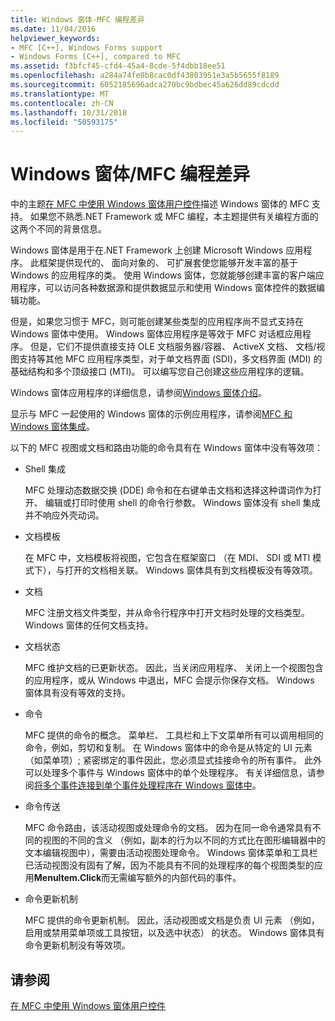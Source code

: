 ```yaml
---
title: Windows 窗体-MFC 编程差异
ms.date: 11/04/2016
helpviewer_keywords:
- MFC [C++], Windows Forms support
- Windows Forms [C++], compared to MFC
ms.assetid: f3bfcf45-cfd4-45a4-8cde-5f4dbb18ee51
ms.openlocfilehash: a284a74fe0b8cac0df43803951e3a5b5655f8189
ms.sourcegitcommit: 6052185696adca270bc9bdbec45a626dd89cdcdd
ms.translationtype: MT
ms.contentlocale: zh-CN
ms.lasthandoff: 10/31/2018
ms.locfileid: "50593175"
---
```

# <a name="windows-formsmfc-programming-differences"></a>Windows 窗体/MFC 编程差异

中的主题[在 MFC 中使用 Windows 窗体用户控件](../dotnet/using-a-windows-form-user-control-in-mfc.md)描述 Windows 窗体的 MFC 支持。 如果您不熟悉.NET Framework 或 MFC 编程，本主题提供有关编程方面的这两个不同的背景信息。

Windows 窗体是用于在.NET Framework 上创建 Microsoft Windows 应用程序。 此框架提供现代的、 面向对象的、 可扩展套使您能够开发丰富的基于 Windows 的应用程序的类。 使用 Windows 窗体，您就能够创建丰富的客户端应用程序，可以访问各种数据源和提供数据显示和使用 Windows 窗体控件的数据编辑功能。

但是，如果您习惯于 MFC，则可能创建某些类型的应用程序尚不显式支持在 Windows 窗体中使用。 Windows 窗体应用程序是等效于 MFC 对话框应用程序。 但是，它们不提供直接支持 OLE 文档服务器/容器、 ActiveX 文档、 文档/视图支持等其他 MFC 应用程序类型，对于单文档界面 (SDI)，多文档界面 (MDI) 的基础结构和多个顶级接口 (MTI)。 可以编写您自己创建这些应用程序的逻辑。

Windows 窗体应用程序的详细信息，请参阅[Windows 窗体介绍](/dotnet/framework/winforms/windows-forms-overview)。

显示与 MFC 一起使用的 Windows 窗体的示例应用程序，请参阅[MFC 和 Windows 窗体集成](http://www.microsoft.com/downloads/details.aspx?FamilyID=987021bc-e575-4fe3-baa9-15aa50b0f599&displaylang=en)。

以下的 MFC 视图或文档和路由功能的命令具有在 Windows 窗体中没有等效项：

- Shell 集成

   MFC 处理动态数据交换 (DDE) 命令和在右键单击文档和选择这种谓词作为打开、 编辑或打印时使用 shell 的命令行参数。 Windows 窗体没有 shell 集成并不响应外壳动词。

- 文档模板

   在 MFC 中，文档模板将视图，它包含在框架窗口 （在 MDI、 SDI 或 MTI 模式下），与打开的文档相关联。 Windows 窗体具有到文档模板没有等效项。

- 文档

   MFC 注册文档文件类型，并从命令行程序中打开文档时处理的文档类型。 Windows 窗体的任何文档支持。

- 文档状态

   MFC 维护文档的已更新状态。 因此，当关闭应用程序、 关闭上一个视图包含的应用程序，或从 Windows 中退出，MFC 会提示你保存文档。 Windows 窗体具有没有等效的支持。

- 命令

   MFC 提供的命令的概念。 菜单栏、 工具栏和上下文菜单所有可以调用相同的命令，例如，剪切和复制。 在 Windows 窗体中的命令是从特定的 UI 元素 （如菜单项）; 紧密绑定的事件因此，您必须显式挂接命令的所有事件。 此外可以处理多个事件与 Windows 窗体中的单个处理程序。 有关详细信息，请参阅[将多个事件连接到单个事件处理程序在 Windows 窗体中](/dotnet/framework/winforms/how-to-connect-multiple-events-to-a-single-event-handler-in-windows-forms)。

- 命令传送

   MFC 命令路由，该活动视图或处理命令的文档。 因为在同一命令通常具有不同的视图的不同的含义 （例如，副本的行为以不同的方式比在图形编辑器中的文本编辑视图中），需要由活动视图处理命令。 Windows 窗体菜单和工具栏已活动视图没有固有了解，因为不能具有不同的处理程序的每个视图类型的应用**MenuItem.Click**而无需编写额外的内部代码的事件。

- 命令更新机制

   MFC 提供的命令更新机制。 因此，活动视图或文档是负责 UI 元素 （例如，启用或禁用菜单项或工具按钮，以及选中状态） 的状态。 Windows 窗体具有命令更新机制没有等效项。

## <a name="see-also"></a>请参阅

[在 MFC 中使用 Windows 窗体用户控件](../dotnet/using-a-windows-form-user-control-in-mfc.md)
